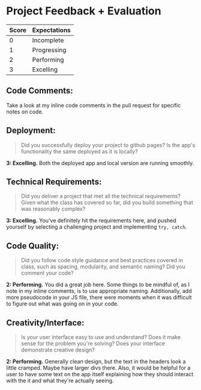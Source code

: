 # Project Feedback + Evaluation

 | Score | Expectations |
 | --- | --- |
 | 0 | Incomplete |
 | 1 | Progressing |
 | 2 | Performing |
 | 3 | Excelling |

 ## Code Comments:

 Take a look at my inline code comments in the pull request for specific notes on code.

 ## Deployment:

 > Did you successfully deploy your project to github pages? Is the app's functionality the same deployed as it is locally?

 **3: Excelling.** Both the deployed app and local version are running smoothly.

 ## Technical Requirements:

 > Did you deliver a project that met all the technical requirements? Given what the class has covered so far, did you build something that was reasonably complex?

 **3: Excelling.** You've definitely hit the requirements here, and pushed yourself by selecting a challenging project and implementing `try, catch`.

 ## Code Quality:

 > Did you follow code style guidance and best practices covered in class, such as spacing, modularity, and semantic naming? Did you comment your code?

 **2: Performing.** You did a great job here. Some things to be mindful of, as I note in my inline comments, is to use appropriate naming. Additionally, add more pseudocode in your JS file, there were moments when it was difficult to figure out what was going on in your code.

 ## Creativity/Interface:

 > Is your user interface easy to use and understand? Does it make sense for the problem you're solving? Does your interface demonstrate creative design?

 **2: Performing.** Generally clean design, but the text in the headers look a little cramped. Maybe have larger divs there. Also, it would be helpful for a user to have some text on the app itself explaining how they should interact with the it and what they're actually seeing.
